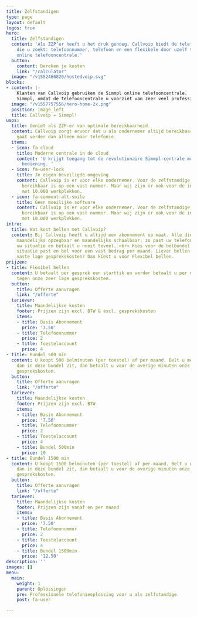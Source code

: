 ```yaml
---
title: Zelfstandigen
type: page
layout: default
logos: true
hero:
  title: Zelfstandigen
  content: 'Als ZZP’er heeft u het druk genoeg. Callvoip biedt de telefoonoplossing
    die u zoekt: telefoonnummer, telefoon en een flexibele door uzelf te bedienen
    online telefooncentrale.'
  button:
    content: Bereken je kosten
    link: "/calculator"
  image: "/v1552466820/hostedvoip.svg"
blocks:
- content: |-
    Klanten van Callvoip gebruiken de Simmpl online telefooncentrale.
    Simmpl, omdat de telefooncentrale u voorziet van zeer veel professionele functionaliteiten en uitblinkt in bedieningseenvoud.
  image: "/v1557757556/hero-home-2x.png"
  position: image_left
  title: Callvoip = Simmpl!
usps:
  title: Geniet als ZZP-er van optimale bereikbaarheid
  content: Callvoip zorgt ervoor dat u als ondernemer altijd bereikbaar bent, dat
    gaat verder dan alleen maar telefonie.
  items:
  - icon: fa-cloud
    title: Moderne centrale in de cloud
    content: 'U krijgt toegang tot de revolutionaire Simmpl-centrale met eenvoudige
      bediening. '
  - icon: fa-user-lock
    title: Je eigen beveiligde omgeving
    content: Callvoip is er voor elke ondernemer. Voor de zelfstandige, die graag
      bereikbaar is op een vast nummer. Maar wij zijn er ook voor de international
      met 10.000 werkplekken.
  - icon: fa-comment-alt-smile
    title: Geen moeilijke software
    content: Callvoip is er voor elke ondernemer. Voor de zelfstandige, die graag
      bereikbaar is op een vast nummer. Maar wij zijn er ook voor de international
      met 10.000 werkplekken.
intro:
  title: Wat kost bellen met Callvoip?
  content: Bij Callvoip heeft u altijd een abonnement op maat. Alle diensten zijn
    maandelijks opzegbaar en maandelijks schaalbaar; zo past uw telefonie altijd bij
    uw situatie en betaalt u nooit teveel. <br> Kies voor de belbundel die bij uw
    situatie past en bel voor een vast bedrag per maand. Liever bellen tegen onze
    vaste lage gesprekskosten? Dan kiest u voor Flexibel bellen.
prijzen:
- title: Flexibel bellen
  content: U betaalt per gesprek een starttik en verder betaalt u per minuut, natuurlijk
    tegen onze zeer lage gesprekskosten.
  button:
    title: Offerte aanvragen
    link: "/offerte"
  tarieven:
    title: Maandelijkse kosten
    footer: Prijzen zijn excl. BTW & excl. gesprekskosten
    items:
    - title: Basis Abonnement
      price: '7.50'
    - title: Telefoonnummer
      price: 2
    - title: Toestelaccount
      price: 4
- title: Bundel 500 min
  content: U koopt 500 belminuten (per toestel) af per maand. Belt u meer minuten
    dan in deze bundel zit, dan betaalt u voor de overige minuten onze reguliere lage
    gesprekskosten.
  button:
    title: Offerte aanvragen
    link: "/offerte"
  tarieven:
    title: Maandelijkse kosten
    footer: Prijzen zijn excl. BTW
    items:
    - title: Basis Abonnement
      price: '7.50'
    - title: Telefoonnummer
      price: 2
    - title: Toestelaccount
      price: 4
    - title: Bundel 500min
      price: 10
- title: Bundel 1500 min
  content: U koopt 1500 belminuten (per toestel) af per maand. Belt u meer minuten
    dan in deze bundel zit, dan betaalt u voor de overige minuten onze reguliere lage
    gesprekskosten.
  button:
    title: Offerte aanvragen
    link: "/offerte"
  tarieven:
    title: Maandelijkse kosten
    footer: Prijzen zijn vanaf en per maand
    items:
    - title: Basis Abonnement
      price: '7.50'
    - title: Telefoonnummer
      price: 2
    - title: Toestelaccount
      price: 4
    - title: Bundel 1500min
      price: '12.50'
description: ''
images: []
menu:
  main:
    weight: 1
    parent: Oplossingen
    pre: Professionele telefonieoplossing voor u als zelfstandige.
    post: fa-user

---
```

